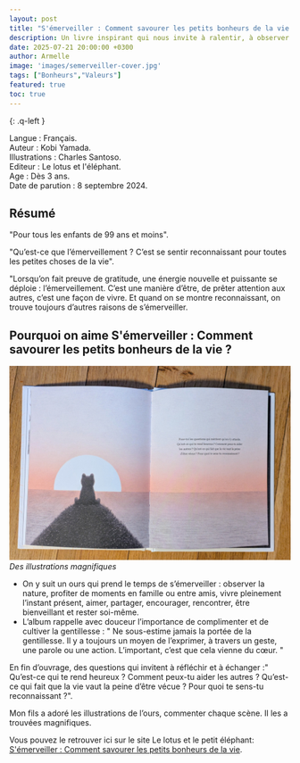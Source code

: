 ```yaml
---
layout: post
title: "S'émerveiller : Comment savourer les petits bonheurs de la vie ? de Kobi Yamada et Charles Santoso." 
description: Un livre inspirant qui nous invite à ralentir, à observer ce qui nous entoure et à apprécier l'instant présent. 
date: 2025-07-21 20:00:00 +0300
author: Armelle
image: 'images/semerveiller-cover.jpg'
tags: ["Bonheurs","Valeurs"]
featured: true
toc: true
---
```


{: .q-left }

Langue : Français.    
Auteur : Kobi Yamada.     
Illustrations : Charles Santoso.                       
Editeur : Le lotus et l'éléphant.                 
Age : Dès 3 ans.                             
Date de parution : 8 septembre 2024.        

## Résumé

"Pour tous les enfants de 99 ans et moins".

"Qu’est-ce que l’émerveillement ? C’est se sentir reconnaissant pour toutes les petites choses de la vie".

"Lorsqu’on fait preuve de gratitude, une énergie nouvelle et puissante se déploie : l’émerveillement. C’est une manière d’être, de prêter attention aux autres, c’est une façon de vivre. Et quand on se montre reconnaissant, on trouve toujours d’autres raisons de s’émerveiller.

## Pourquoi on aime S'émerveiller : Comment savourer les petits bonheurs de la vie ?

![Des illustrations magnifiques](images/semerveiller-int.jpg)
*Des illustrations magnifiques*
- On y suit un ours qui prend le temps de s’émerveiller : observer la nature, profiter de moments en famille ou entre amis, vivre pleinement l’instant présent, aimer, partager, encourager, rencontrer, être bienveillant et rester soi-même.
- L’album rappelle avec douceur l’importance de complimenter et de cultiver la gentillesse :
" Ne sous-estime jamais la portée de la gentillesse. Il y a toujours un moyen de l’exprimer, à travers un geste, une parole ou une action. L’important, c’est que cela vienne du cœur. "

En fin d’ouvrage, des questions qui invitent à réfléchir et à échanger :" Qu’est-ce qui te rend heureux ? Comment peux-tu aider les autres ? Qu’est-ce qui fait que la vie vaut la peine d’être vécue ? Pour quoi te sens-tu reconnaissant ?".

Mon fils a adoré les illustrations de l’ours, commenter chaque scène. Il les a trouvées magnifiques.

Vous pouvez le retrouver ici sur  le site Le lotus et le petit éléphant: [S'émerveiller : Comment savourer les petits bonheurs de la vie](https://www.lelotusetlelephant.com/produit/62551/9782017230243/s-emerveiller).



